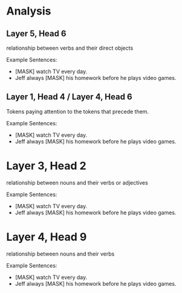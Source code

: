 # Analysis

## Layer 5, Head 6 

relationship between verbs and their direct objects

Example Sentences:
- [MASK] watch TV every day.
- Jeff always [MASK] his homework before he plays video games.


## Layer 1, Head 4 / Layer 4, Head 6 

Tokens paying attention to the tokens that precede them.

Example Sentences:
- [MASK] watch TV every day.
- Jeff always [MASK] his homework before he plays video games.

# Layer 3, Head 2 

relationship between nouns and their verbs or adjectives

Example Sentences:
- [MASK] watch TV every day.
- Jeff always [MASK] his homework before he plays video games.

# Layer 4, Head 9 

relationship between nouns and their verbs 

Example Sentences:
- [MASK] watch TV every day.
- Jeff always [MASK] his homework before he plays video games.